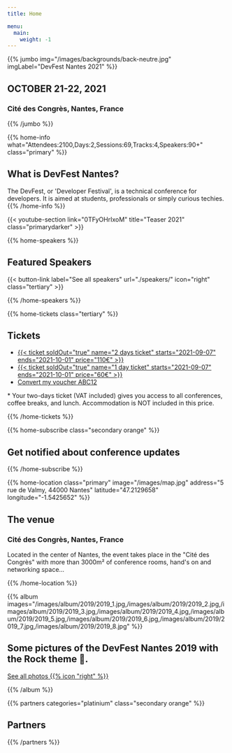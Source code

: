 ```yaml
---
title: Home

menu:
  main:
    weight: -1
---
```


{{% jumbo img="/images/backgrounds/back-neutre.jpg" imgLabel="DevFest Nantes 2021" %}}

## OCTOBER 21-22, 2021

### Cité des Congrès, Nantes, France

{{% /jumbo %}}

{{% home-info what="Attendees:2100,Days:2,Sessions:69,Tracks:4,Speakers:90+" class="primary" %}}

## What is DevFest Nantes?

The DevFest, or 'Developer Festival', is a technical conference for developers.
It is aimed at students, professionals or simply curious techies.
{{% /home-info %}}

{{< youtube-section link="0TFyOHrIxoM" title="Teaser 2021" class="primarydarker" >}}

<!--... -->

{{% home-speakers %}}

## Featured Speakers

{{< button-link label="See all speakers"
                url="./speakers/"
                icon="right"
                class="tertiary" >}}

{{% /home-speakers %}}

<!-- ... -->

{{% home-tickets class="tertiary" %}}

## Tickets

<ul>
<li><a href="https://www.billetweb.fr/devfest-Nantes" target="_blank">{{< ticket
        soldOut="true"
        name="2 days ticket"
        starts="2021-09-07"
        ends="2021-10-01"
        price="110€" >}}</a></li>
<li><a href="https://www.billetweb.fr/devfest-Nantes" target="_blank">{{< ticket
        soldOut="true"
        name="1 day ticket"
        starts="2021-09-07"
        ends="2021-10-01"
        price="60€" >}}</a></li>
<li><a href="https://www.billetweb.fr/devfest-Nantes" target="_blank">
        <div class="ticket">
                <div class="ticket-name">
                        <span>Convert my voucher</span>
                        <span class="fake-input">ABC12</span>
                </div>
        </div>
</a></li>
</ul>

<p class="caption">* Your two-days ticket (VAT included) gives you access to all conferences, coffee breaks, and lunch. Accommodation is NOT included in this price.</p>

{{% /home-tickets %}}

<!-- ... -->

{{% home-subscribe class="secondary orange" %}}

## Get notified about conference updates

{{% /home-subscribe %}}

{{% home-location
    class="primary"
    image="/images/map.jpg"
    address="5 rue de Valmy, 44000 Nantes"
    latitude="47.2129658"
    longitude="-1.5425652" %}}

## The venue

### Cité des Congrès, Nantes, France

Located in the center of Nantes, the event takes place in the "Cité des Congrès" with more than 3000m² of conference rooms, hand's on and networking space...

{{% /home-location %}}

<!-- ... -->

{{% album images="/images/album/2019/2019_1.jpg,/images/album/2019/2019_2.jpg,/images/album/2019/2019_3.jpg,/images/album/2019/2019_4.jpg,/images/album/2019/2019_5.jpg,/images/album/2019/2019_6.jpg,/images/album/2019/2019_7.jpg,/images/album/2019/2019_8.jpg" %}}

## Some pictures of the DevFest Nantes 2019 with the Rock theme 🎸.

<a class="btn primary" target="_blank" rel="noopener" href="https://photos.app.goo.gl/1WWs9JJJtjHWhBiG6">
    See all photos
    {{% icon "right" %}}
</a>

{{% /album  %}}

<!-- ... -->

{{% partners categories="platinium" class="secondary orange" %}}

## Partners

{{% /partners %}}
